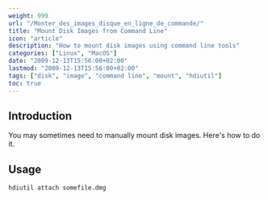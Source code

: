 ```yaml
---
weight: 999
url: "/Monter_des_images_disque_en_ligne_de_commande/"
title: "Mount Disk Images from Command Line"
icon: "article"
description: "How to mount disk images using command line tools"
categories: ["Linux", "MacOS"]
date: "2009-12-13T15:56:00+02:00"
lastmod: "2009-12-13T15:56:00+02:00"
tags: ["disk", "image", "command line", "mount", "hdiutil"]
toc: true
---
```


## Introduction

You may sometimes need to manually mount disk images. Here's how to do it.

## Usage

```bash
hdiutil attach somefile.dmg
```
